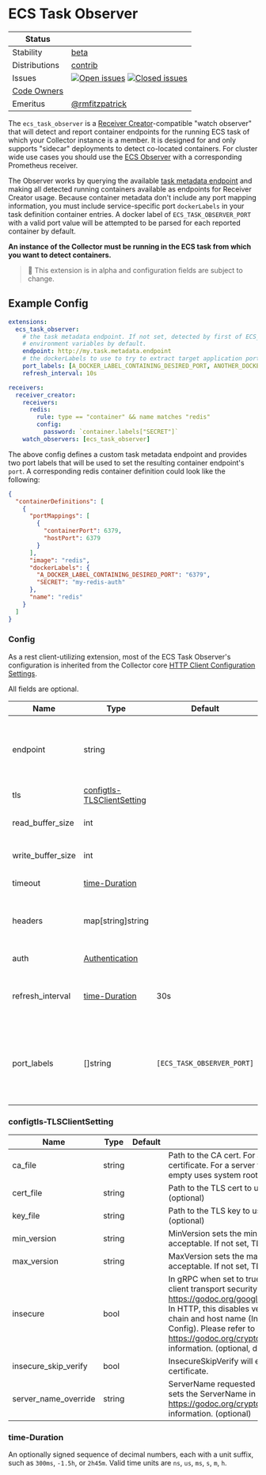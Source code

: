 # ECS Task Observer

<!-- status autogenerated section -->
| Status        |           |
| ------------- |-----------|
| Stability     | [beta]  |
| Distributions | [contrib] |
| Issues        | [![Open issues](https://img.shields.io/github/issues-search/open-telemetry/opentelemetry-collector-contrib?query=is%3Aissue%20is%3Aopen%20label%3Aextension%2Fecstaskobserver%20&label=open&color=orange&logo=opentelemetry)](https://github.com/GlancingMind/opentelemetry-collector-contrib/issues?q=is%3Aopen+is%3Aissue+label%3Aextension%2Fecstaskobserver) [![Closed issues](https://img.shields.io/github/issues-search/open-telemetry/opentelemetry-collector-contrib?query=is%3Aissue%20is%3Aclosed%20label%3Aextension%2Fecstaskobserver%20&label=closed&color=blue&logo=opentelemetry)](https://github.com/GlancingMind/opentelemetry-collector-contrib/issues?q=is%3Aclosed+is%3Aissue+label%3Aextension%2Fecstaskobserver) |
| [Code Owners](https://github.com/GlancingMind/opentelemetry-collector-contrib/blob/main/CONTRIBUTING.md#becoming-a-code-owner)    |  |
| Emeritus      | [@rmfitzpatrick](https://www.github.com/rmfitzpatrick) |

[beta]: https://github.com/GlancingMind/opentelemetry-collector#beta
[contrib]: https://github.com/GlancingMind/opentelemetry-collector-releases/tree/main/distributions/otelcol-contrib
<!-- end autogenerated section -->

The `ecs_task_observer` is a [Receiver Creator](../../../receiver/receivercreator/README.md)-compatible "watch observer" that will detect and report
container endpoints for the running ECS task of which your Collector instance is a member. It is designed for and only supports "sidecar" deployments
to detect co-located containers. For cluster wide use cases you should use the [ECS Observer](../ecsobserver/README.md) with a corresponding Prometheus receiver.

The Observer works by querying the available [task metadata endpoint](https://docs.aws.amazon.com/AmazonECS/latest/developerguide/task-metadata-endpoint.html)
and making all detected running containers available as endpoints for Receiver Creator usage. Because container metadata don't include any port mapping information,
you must include service-specific port `dockerLabels` in your task definition container entries. A docker label of `ECS_TASK_OBSERVER_PORT` with a valid port
value will be attempted to be parsed for each reported container by default.

**An instance of the Collector must be running in the ECS task from which you want to detect containers.**

> :construction: This extension is in alpha and configuration fields are subject to change.

## Example Config

```yaml
extensions:
  ecs_task_observer:
    # the task metadata endpoint. If not set, detected by first of ECS_CONTAINER_METADATA_URI_V4 and ECS_CONTAINER_METADATA_URI
    # environment variables by default.
    endpoint: http://my.task.metadata.endpoint
    # the dockerLabels to use to try to extract target application ports. If not set "ECS_TASK_OBSERVER_PORT" will be used by default.
    port_labels: [A_DOCKER_LABEL_CONTAINING_DESIRED_PORT, ANOTHER_DOCKER_LABEL_CONTAINING_DESIRED_PORT]
    refresh_interval: 10s

receivers:
  receiver_creator:
    receivers:
      redis:
        rule: type == "container" && name matches "redis"
        config:
          password: `container.labels["SECRET"]`
    watch_observers: [ecs_task_observer]
```

The above config defines a custom task metadata endpoint and provides two port labels that will be used to set the resulting container endpoint's `port`.
A corresponding redis container definition could look like the following:

```json
{
  "containerDefinitions": [
    {
      "portMappings": [
        {
          "containerPort": 6379,
          "hostPort": 6379
        }
      ],
      "image": "redis",
      "dockerLabels": {
        "A_DOCKER_LABEL_CONTAINING_DESIRED_PORT": "6379",
        "SECRET": "my-redis-auth"
      },
      "name": "redis"
    }
  ]
}
```


### Config

As a rest client-utilizing extension, most of the ECS Task Observer's configuration is inherited from the Collector core
[HTTP Client Configuration Settings](https://github.com/GlancingMind/opentelemetry-collector/blob/main/config/confighttp/README.md#client-configuration).

All fields are optional.

| Name | Type | Default | Docs |
| ---- | ---- | ------- | ---- |
| endpoint |string| <no value> | The task metadata endpoint, detected from first of `ECS_CONTAINER_METADATA_URI_V4` and `ECS_CONTAINER_METADATA_URI` environment variables by default |
| tls |[configtls-TLSClientSetting](#configtls-tlsclientsetting)| <no value> | TLSSetting struct exposes TLS client configuration.  |
| read_buffer_size |int| <no value> | ReadBufferSize for HTTP client. See http.Transport.ReadBufferSize.  |
| write_buffer_size |int| <no value> | WriteBufferSize for HTTP client. See http.Transport.WriteBufferSize.  |
| timeout |[time-Duration](#time-duration)| <no value> | Timeout parameter configures `http.Client.Timeout`.  |
| headers |map[string]string| <no value> | Additional headers attached to each HTTP request sent by the client. Existing header values are overwritten if collision happens.  |
| auth |[Authentication]| <no value> | Auth configuration for outgoing HTTP calls.  |
| refresh_interval |[time-Duration](#time-duration)| 30s | RefreshInterval determines the frequency at which the observer needs to poll for collecting new information about task containers.  |
| port_labels |[]string| `[ECS_TASK_OBSERVER_PORT]` | PortLabels is a list of container Docker labels from which to obtain the observed Endpoint port. The first label with valid port found will be used.  If no PortLabels provided, default of ECS_TASK_OBSERVER_PORT will be used.  |

### configtls-TLSClientSetting

| Name | Type | Default | Docs |
| ---- | ---- | ------- | ---- |
| ca_file |string| <no value> | Path to the CA cert. For a client this verifies the server certificate. For a server this verifies client certificates. If empty uses system root CA. (optional)  |
| cert_file |string| <no value> | Path to the TLS cert to use for TLS required connections. (optional)  |
| key_file |string| <no value> | Path to the TLS key to use for TLS required connections. (optional)  |
| min_version |string| <no value> | MinVersion sets the minimum TLS version that is acceptable. If not set, TLS 1.0 is used. (optional)  |
| max_version |string| <no value> | MaxVersion sets the maximum TLS version that is acceptable. If not set, TLS 1.3 is used. (optional)  |
| insecure |bool| <no value> | In gRPC when set to true, this is used to disable the client transport security. See https://godoc.org/google.golang.org/grpc#WithInsecure. In HTTP, this disables verifying the server's certificate chain and host name (InsecureSkipVerify in the tls Config). Please refer to https://godoc.org/crypto/tls#Config for more information. (optional, default false)  |
| insecure_skip_verify |bool| <no value> | InsecureSkipVerify will enable TLS but not verify the certificate.  |
| server_name_override |string| <no value> | ServerName requested by client for virtual hosting. This sets the ServerName in the TLSConfig. Please refer to https://godoc.org/crypto/tls#Config for more information. (optional)  |

### time-Duration
An optionally signed sequence of decimal numbers, each with a unit suffix, such as `300ms`, `-1.5h`, or `2h45m`. Valid time units are `ns`, `us`, `ms`, `s`, `m`, `h`.

[Authentication]: https://github.com/GlancingMind/opentelemetry-collector/tree/main/config/configauth